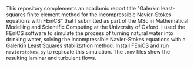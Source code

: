 This repository complements an acadamic report title "Galerkin least-squares finite element method for the incompressible Navier-Stokes equations with FEniCS" that I submitted as part of the MSc in Mathematical Modelling and Scientific Computing at the University of Oxford. I used the FEniCS software to simulate the process of turning natural water into drinking water, solving the incompressible Navier-Stokes equations with a Galerkin Least Squares stabilization method. Install FEniCS and run `navierstokes.py` to replicate this simulation. The `.mov` files show the resulting laminar and turbulent flows.
